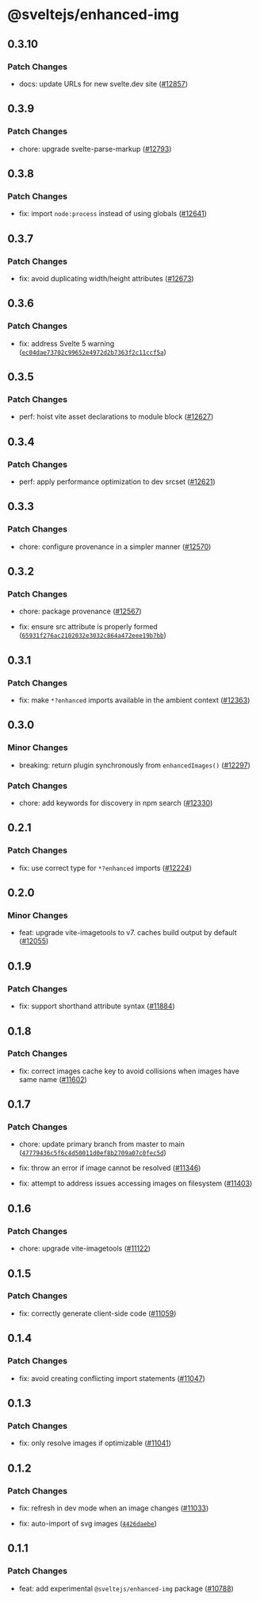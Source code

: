 # @sveltejs/enhanced-img

## 0.3.10
### Patch Changes


- docs: update URLs for new svelte.dev site ([#12857](https://github.com/sveltejs/kit/pull/12857))

## 0.3.9
### Patch Changes


- chore: upgrade svelte-parse-markup ([#12793](https://github.com/sveltejs/kit/pull/12793))

## 0.3.8
### Patch Changes


- fix: import `node:process` instead of using globals ([#12641](https://github.com/sveltejs/kit/pull/12641))

## 0.3.7
### Patch Changes


- fix: avoid duplicating width/height attributes ([#12673](https://github.com/sveltejs/kit/pull/12673))

## 0.3.6
### Patch Changes


- fix: address Svelte 5 warning ([`ec04dae73702c99652e4972d2b7363f2c11ccf5a`](https://github.com/sveltejs/kit/commit/ec04dae73702c99652e4972d2b7363f2c11ccf5a))

## 0.3.5
### Patch Changes


- perf: hoist vite asset declarations to module block ([#12627](https://github.com/sveltejs/kit/pull/12627))

## 0.3.4
### Patch Changes


- perf: apply performance optimization to dev srcset ([#12621](https://github.com/sveltejs/kit/pull/12621))

## 0.3.3
### Patch Changes


- chore: configure provenance in a simpler manner ([#12570](https://github.com/sveltejs/kit/pull/12570))

## 0.3.2
### Patch Changes


- chore: package provenance ([#12567](https://github.com/sveltejs/kit/pull/12567))


- fix: ensure src attribute is properly formed ([`65931f276ac2102032e3032c864a472eee19b7bb`](https://github.com/sveltejs/kit/commit/65931f276ac2102032e3032c864a472eee19b7bb))

## 0.3.1
### Patch Changes


- fix: make `*?enhanced` imports available in the ambient context ([#12363](https://github.com/sveltejs/kit/pull/12363))

## 0.3.0

### Minor Changes

- breaking: return plugin synchronously from `enhancedImages()` ([#12297](https://github.com/sveltejs/kit/pull/12297))

### Patch Changes

- chore: add keywords for discovery in npm search ([#12330](https://github.com/sveltejs/kit/pull/12330))

## 0.2.1

### Patch Changes

- fix: use correct type for `*?enhanced` imports ([#12224](https://github.com/sveltejs/kit/pull/12224))

## 0.2.0

### Minor Changes

- feat: upgrade vite-imagetools to v7. caches build output by default ([#12055](https://github.com/sveltejs/kit/pull/12055))

## 0.1.9

### Patch Changes

- fix: support shorthand attribute syntax ([#11884](https://github.com/sveltejs/kit/pull/11884))

## 0.1.8

### Patch Changes

- fix: correct images cache key to avoid collisions when images have same name ([#11602](https://github.com/sveltejs/kit/pull/11602))

## 0.1.7

### Patch Changes

- chore: update primary branch from master to main ([`47779436c5f6c4d50011d0ef8b2709a07c0fec5d`](https://github.com/sveltejs/kit/commit/47779436c5f6c4d50011d0ef8b2709a07c0fec5d))

- fix: throw an error if image cannot be resolved ([#11346](https://github.com/sveltejs/kit/pull/11346))

- fix: attempt to address issues accessing images on filesystem ([#11403](https://github.com/sveltejs/kit/pull/11403))

## 0.1.6

### Patch Changes

- chore: upgrade vite-imagetools ([#11122](https://github.com/sveltejs/kit/pull/11122))

## 0.1.5

### Patch Changes

- fix: correctly generate client-side code ([#11059](https://github.com/sveltejs/kit/pull/11059))

## 0.1.4

### Patch Changes

- fix: avoid creating conflicting import statements ([#11047](https://github.com/sveltejs/kit/pull/11047))

## 0.1.3

### Patch Changes

- fix: only resolve images if optimizable ([#11041](https://github.com/sveltejs/kit/pull/11041))

## 0.1.2

### Patch Changes

- fix: refresh in dev mode when an image changes ([#11033](https://github.com/sveltejs/kit/pull/11033))

- fix: auto-import of svg images ([`4426daebe`](https://github.com/sveltejs/kit/commit/4426daebe1d345f60554225e3f12ea932b0110e4))

## 0.1.1

### Patch Changes

- feat: add experimental `@sveltejs/enhanced-img` package ([#10788](https://github.com/sveltejs/kit/pull/10788))
